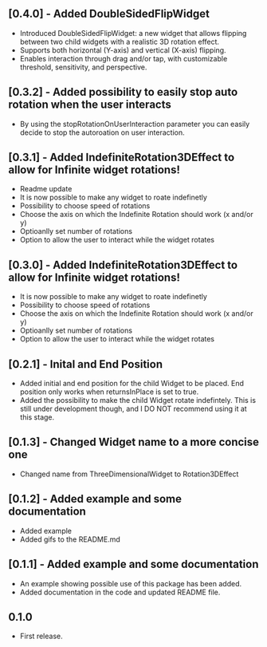 ## [0.4.0] - Added DoubleSidedFlipWidget
* Introduced DoubleSidedFlipWidget: a new widget that allows flipping between two child widgets with a realistic 3D rotation effect.
* Supports both horizontal (Y-axis) and vertical (X-axis) flipping.
* Enables interaction through drag and/or tap, with customizable threshold, sensitivity, and perspective.

## [0.3.2] - Added possibility to easily stop auto rotation when the user interacts
* By using the stopRotationOnUserInteraction parameter you can easily decide to stop the autoroation on user interaction.

## [0.3.1] - Added IndefiniteRotation3DEffect to allow for Infinite widget rotations!
* Readme update
* It is now possible to make any widget to roate indefinetly
* Possibility to choose speed of rotations
* Choose the axis on which the Indefinite Rotation should work (x and/or y)
* Optioanlly set number of rotations
* Option to allow the user to interact while the widget rotates

## [0.3.0] - Added IndefiniteRotation3DEffect to allow for Infinite widget rotations!
* It is now possible to make any widget to roate indefinetly
* Possibility to choose speed of rotations
* Choose the axis on which the Indefinite Rotation should work (x and/or y)
* Optioanlly set number of rotations
* Option to allow the user to interact while the widget rotates

## [0.2.1] - Inital and End Position
* Added initial and end position for the child Widget to be placed. End position only works when returnsInPlace is set to true.
* Added the possibility to make the child Widget rotate indefintely. This is still under development though, and I DO NOT recommend using it at this stage.

## [0.1.3] - Changed Widget name to a more concise one
* Changed name from ThreeDimensionalWidget to Rotation3DEffect

## [0.1.2] - Added example and some documentation
* Added example
* Added gifs to the README.md

## [0.1.1] - Added example and some documentation
* An example showing possible use of this package has been added.
* Added documentation in the code and updated README file.

## 0.1.0

* First release.
